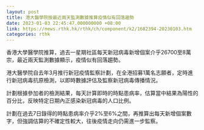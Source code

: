 ```yaml
---
layout: post
title: 港大醫學院按最近兩天監測數據推算疫情似有回落趨勢
date: 2023-01-03 22:45:47.000000000 +08:00
link: https://news.rthk.hk/rthk/ch/component/k2/1682394-20230103.htm
categories: rthk
---
```


香港大學醫學院推算，過去一星期社區每天新冠病毒新增個案介乎26700至8萬宗，最近兩天監測數據顯示，疫情似有回落趨勢。

港大醫學院自去年3月推行新冠疫情監察計劃，在全港招募1萬名志願者，定時進行新冠病毒抗原檢測，以即時數據評估及監察新冠病毒傳播情況。

計劃根據參加者的檢測結果，每天計算即時的時點患病率，估算當中結果為陽性的百分比，反映特定日期內正感染新冠病毒的人口比例。

計劃在過去7日錄得的時點患病率介乎2%至6%之間，再推算出每天新增個案數字，但強調估算的不確定性較大，往後疫情走向仍需進一步監察。
